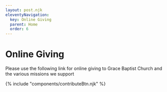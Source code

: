 ```yaml
---
layout: post.njk
eleventyNavigation:
  key: Online Giving
  parent: Home
  order: 6
---
```


# Online Giving

Please use the following link for online giving to Grace Baptist Church and the various missions we support

{% include "components/contributeBtn.njk" %}
